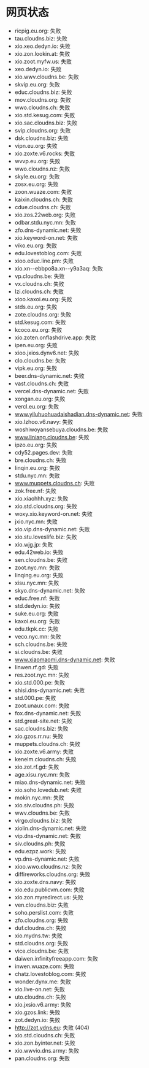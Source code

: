 # 网页状态
- ricpig.eu.org: 失败
- tau.cloudns.biz: 失败
- xio.xeo.dedyn.io: 失败
- xio.zon.lookin.at: 失败
- xio.zoot.myfw.us: 失败
- xeo.dedyn.io: 失败
- xio.wwv.cloudns.be: 失败
- skvip.eu.org: 失败
- educ.cloudns.biz: 失败
- mov.cloudns.org: 失败
- wwo.cloudns.ch: 失败
- xio.std.kesug.com: 失败
- xio.sac.cloudns.biz: 失败
- svip.cloudns.org: 失败
- dsk.cloudns.biz: 失败
- vipn.eu.org: 失败
- xio.zoxte.v6.rocks: 失败
- wvvp.eu.org: 失败
- wwo.cloudns.nz: 失败
- skyle.eu.org: 失败
- zosx.eu.org: 失败
- zoon.wuaze.com: 失败
- kaixin.cloudns.ch: 失败
- cdue.cloudns.ch: 失败
- xio.zos.22web.org: 失败
- odbar.stdu.nyc.mn: 失败
- zfo.dns-dynamic.net: 失败
- xio.keyword-on.net: 失败
- viko.eu.org: 失败
- edu.lovestoblog.com: 失败
- xioo.educ.line.pm: 失败
- xio.xn--ebbpo8a.xn--y9a3aq: 失败
- vp.cloudns.be: 失败
- vx.cloudns.ch: 失败
- lzi.cloudns.ch: 失败
- xioo.kaxoi.eu.org: 失败
- stds.eu.org: 失败
- zote.cloudns.org: 失败
- std.kesug.com: 失败
- kcoco.eu.org: 失败
- xio.zoten.onflashdrive.app: 失败
- ipen.eu.org: 失败
- xioo.jxios.dynv6.net: 失败
- clo.cloudns.be: 失败
- vipk.eu.org: 失败
- beer.dns-dynamic.net: 失败
- vast.cloudns.ch: 失败
- vercel.dns-dynamic.net: 失败
- xongan.eu.org: 失败
- vercl.eu.org: 失败
- www.yiluhuohuadaishadian.dns-dynamic.net: 失败
- xio.lzhoo.v6.navy: 失败
- woshiwoyansebuya.cloudns.be: 失败
- www.liniang.cloudns.be: 失败
- ipzo.eu.org: 失败
- cdy52.pages.dev: 失败
- bre.cloudns.ch: 失败
- linqin.eu.org: 失败
- stdu.nyc.mn: 失败
- www.muppets.cloudns.ch: 失败
- zok.free.nf: 失败
- xio.xiaohhh.xyz: 失败
- xio.std.cloudns.org: 失败
- woxy.xio.keyword-on.net: 失败
- jxio.nyc.mn: 失败
- xio.vip.dns-dynamic.net: 失败
- xio.stu.loveslife.biz: 失败
- xio.wjg.jp: 失败
- edu.42web.io: 失败
- sen.cloudns.be: 失败
- zoot.nyc.mn: 失败
- linqing.eu.org: 失败
- xisu.nyc.mn: 失败
- skyo.dns-dynamic.net: 失败
- educ.free.nf: 失败
- std.dedyn.io: 失败
- suke.eu.org: 失败
- kaxoi.eu.org: 失败
- edu.tkpk.cc: 失败
- veco.nyc.mn: 失败
- sch.cloudns.be: 失败
- si.cloudns.be: 失败
- www.xiaomaomi.dns-dynamic.net: 失败
- linwen.rf.gd: 失败
- res.zoot.nyc.mn: 失败
- xio.std.000.pe: 失败
- shisi.dns-dynamic.net: 失败
- std.000.pe: 失败
- zoot.unaux.com: 失败
- fox.dns-dynamic.net: 失败
- std.great-site.net: 失败
- sac.cloudns.biz: 失败
- xio.gzos.rr.nu: 失败
- muppets.cloudns.ch: 失败
- xio.zoxte.v6.army: 失败
- kenelm.cloudns.ch: 失败
- xio.zot.rf.gd: 失败
- age.xisu.nyc.mn: 失败
- miao.dns-dynamic.net: 失败
- xio.soho.lovedub.net: 失败
- mokin.nyc.mn: 失败
- xio.siv.cloudns.ph: 失败
- wwv.cloudns.be: 失败
- virgo.cloudns.biz: 失败
- xiolin.dns-dynamic.net: 失败
- vip.dns-dynamic.net: 失败
- siv.cloudns.ph: 失败
- edu.ezpz.work: 失败
- vp.dns-dynamic.net: 失败
- xioo.wwo.cloudns.nz: 失败
- diffireworks.cloudns.org: 失败
- xio.zoxte.dns.navy: 失败
- xio.edu.publicvm.com: 失败
- xio.zon.myredirect.us: 失败
- ven.cloudns.biz: 失败
- soho.perslist.com: 失败
- zfo.cloudns.org: 失败
- duf.cloudns.ch: 失败
- xio.mydns.tw: 失败
- std.cloudns.org: 失败
- vice.cloudns.be: 失败
- daiwen.infinityfreeapp.com: 失败
- inwen.wuaze.com: 失败
- chatz.lovestoblog.com: 失败
- wonder.dynx.me: 失败
- xio.live-on.net: 失败
- uto.cloudns.ch: 失败
- xio.jxsio.v6.army: 失败
- xio.gzos.link: 失败
- zot.dedyn.io: 失败
- http://zot.ydns.eu: 失败 (404)
- xio.std.cloudns.ch: 失败
- xio.zon.byinter.net: 失败
- xio.wwvio.dns.army: 失败
- pan.cloudns.org: 失败
